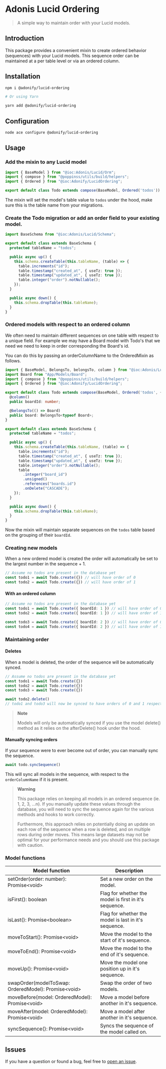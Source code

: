 # Adonis Lucid Ordering
> A simple way to maintain order with your Lucid models.

## Introduction

This package provides a convenient mixin to create ordered behavior (sequences) with your Lucid models. This sequence order can be maintained at a per table level or via an ordered column.

## Installation

```bash
npm i @adonify/lucid-ordering

# Or using Yarn

yarn add @adonify/lucid-ordering

```

## Configuration 
```bash
node ace configure @adonify/lucid-ordering
```

## Usage

### Add the mixin to any Lucid model

```ts
import { BaseModel } from "@ioc:Adonis/Lucid/Orm";
import { compose } from "@poppinss/utils/build/helpers";
import { Ordered } from "@ioc:Adonify/LucidOrdering";

export default class Todo extends compose(BaseModel, Ordered('todos')) {}
```

The mixin will set the model's table value to `todos` under the hood, make sure this is the table name from your migrations.


### Create the Todo migration or add an order field to your existing model.
```ts
import BaseSchema from "@ioc:Adonis/Lucid/Schema";

export default class extends BaseSchema {
  protected tableName = "todos";

  public async up() {
    this.schema.createTable(this.tableName, (table) => {
      table.increments("id");
      table.timestamp("created_at", { useTz: true });
      table.timestamp("updated_at", { useTz: true });
      table.integer("order").notNullable();
    });
  }

  public async down() {
    this.schema.dropTable(this.tableName);
  }
}
```

### Ordered models with respect to an ordered column

We often need to maintain different sequences on one table with respect to a unique field. For example we may have a Board model with Todo's that we need we need to keep in order corresponding the Board's id.

You can do this by passing an orderColumnName to the OrderedMixin as follows.

```ts
import { BaseModel, BelongsTo, belongsTo, column } from "@ioc:Adonis/Lucid/Orm";
import Board from "App/Models/Board";
import { compose } from "@poppinss/utils/build/helpers";
import { Ordered } from "@ioc:Adonify/LucidOrdering";

export default class Todo extends compose(BaseModel, Ordered('todos', { orderColumnName: 'boardId' })) {
  @column()
  public boardId: number;

  @belongsTo(() => Board)
  public board: BelongsTo<typeof Board>;
}
```

```ts
export default class extends BaseSchema {
  protected tableName = "todos";

  public async up() {
    this.schema.createTable(this.tableName, (table) => {
      table.increments("id");
      table.timestamp("created_at", { useTz: true });
      table.timestamp("updated_at", { useTz: true });
      table.integer("order").notNullable();
      table
        .integer("board_id")
        .unsigned()
        .references("boards.id")
        .onDelete("CASCADE");
    });
  }

  public async down() {
    this.schema.dropTable(this.tableName);
  }
}
```

Now the mixin will maintain separate sequences on the `todos` table based on the grouping of their `boardId`.

### Creating new models

When a new ordered model is created the order will automatically be set to the largest number in the sequence + 1.

```ts
// Assume no todos are present in the database yet
const todo1 = await Todo.create({}) // will have order of 0 
const todo2 = await Todo.create({}) // will have order of 1
```

#### With an ordered column

```ts
// Assume no todos are present in the database yet
const todo1 = await Todo.create({ boardId: 1 }) // will have order of 0 
const todo2 = await Todo.create({ boardId: 1 }) // will have order of 1

const todo3 = await Todo.create({ boardId: 2 }) // will have order of 0 
const todo4 = await Todo.create({ boardId: 2 }) // will have order of 1
```

### Maintaining order

#### Deletes

When a model is deleted, the order of the sequence will be automatically synced.

```ts
// Assume no todos are present in the database yet
const todo1 = await Todo.create({}) 
const todo2 = await Todo.create({}) 
const todo3 = await Todo.create({}) 

await todo2.delete() 
// todo1 and todo3 will now be synced to have orders of 0 and 1 respectively 
```

> **Note**
>
> Models will only be automatically synced if you use the model delete() method as it relies on the afterDelete() hook under the hood.

#### Manually syncing orders

If your sequence were to ever become out of order, you can manually sync the sequence.

```ts
await todo.syncSequence()
```

This will sync all models in the sequence, with respect to the `orderColumnName` if it is present.

> **Warning**
> 
> This package relies on keeping all models in an ordered sequence (ie. 1, 2, 3, ...n). If you manually update these values through the database, you will need to sync the sequence again for the various methods and hooks to work correctly.
>
> Furthermore, this approach relies on potentially doing an update on each row of the sequence when a row is deleted, and on multiple rows during order moves. This means large datasets may not be optimal for your performance needs and you should use this package with caution.

### Model functions 

| Model function | Description |
| --- | --- |
| setOrder(order: number): Promise\<void> | Set a new order on the model. |
| isFirst(): boolean | Flag for whether the model is first in it's sequence. |
| isLast(): Promise\<boolean> | Flag for whether the model is last in it's sequence. |
| moveToStart(): Promise\<void> | Move the model to the start of it's sequence. |
| moveToEnd(): Promise\<void> | Move the model to the end of it's sequence. |
| moveUp(): Promise\<void> | Move the model one position up in it's sequence. |
| swapOrder(modelToSwap: OrderedModel): Promise\<void> | Swap the order of two models. |
| moveBefore(model: OrderedModel): Promise\<void> | Move a model before another in it's sequence. |
| moveAfter(model: OrderedModel): Promise\<void> | Move a model after another in it's sequence. |
| syncSequence(): Promise\<void> | Syncs the sequence of the model called on. |

## Issues

If you have a question or found a bug, feel free to [open an issue](https://github.com/AdonifyCode/lucid-ordering/issues).